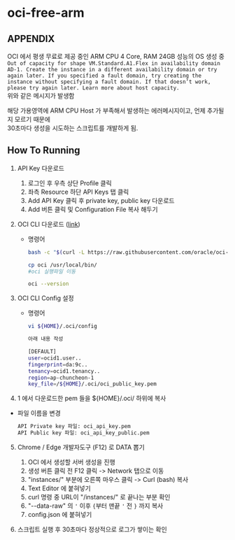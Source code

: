 # oci-free-arm  

## APPENDIX
  
OCI 에서 평생 무료로 제공 중인 ARM CPU 4 Core, RAM 24GB 성능의 OS 생성 중  
```Out of capacity for shape VM.Standard.A1.Flex in availability domain AD-1. Create the instance in a different availability domain or try again later. If you specified a fault domain, try creating the instance without specifying a fault domain. If that doesn’t work, please try again later. Learn more about host capacity.```  
위와 같은 메시지가 발생함  
  
  
해당 가용영역에 ARM CPU Host 가 부족해서 발생하는 에러메시지이고, 언제 추가될지 모르기 때문에  
30초마다 생성을 시도하는 스크립트를 개발하게 됨.
  
## How To Running  
1. API Key 다운로드
    1. 로그인 후 우측 상단 Profile 클릭
    2. 좌측 Resource 하단 API Keys 탭 클릭
    3. Add API Key 클릭 후 private key, public key 다운로드
    4. Add 버튼 클릭 및 Configuration File 복사 해두기
    
2. OCI CLI 다운로드 ([link](https://docs.oracle.com/en-us/iaas/Content/API/SDKDocs/cliinstall.htm#InstallingCLI__linux_and_unix))
    - 명령어
        
        ```bash
        bash -c "$(curl -L https://raw.githubusercontent.com/oracle/oci-cli/master/scripts/install/install.sh)"
        
        cp oci /usr/local/bin/
        #oci 실행파일 이동
        
        oci --version
        ```
        
    
3. OCI CLI Config 설정
    - 명령어
        
        ```bash
        vi ${HOME}/.oci/config
        
        아래 내용 작성
        
        [DEFAULT]
        user=ocid1.user..
        fingerprint=da:9c..
        tenancy=ocid1.tenancy..
        region=ap-chuncheon-1
        key_file=/${HOME}/.oci/oci_public_key.pem
        ```
        
4.  1 에서 다운로드한 pem 들을 ${HOME}/.oci/ 하위에 복사

- 파일 이름을 변경
    
    ```bash
    API Private key 파일: oci_api_key.pem
    API Public key 파일: oci_api_key_public.pem
    ```
    
5. Chrome / Edge 개발자도구 (F12) 로 DATA 뽑기
    1. OCI 에서 생성할 서버 생성을 진행  
    2. 생성 버튼 클릭 전 F12 클릭 -> Network 탭으로 이동  
    3. "instances/" 부분에 오른쪽 마우스 클릭 -> Curl (bash) 복사  
    4. Text Editor 에 붙혀넣기  
    5. curl 명령 중 URL이 "/instances/" 로 끝나는 부분 확인  
    6. "--data-raw" 의 ```'``` 이후 ```{```부터  맨끝 ```'``` 전 ```}``` 까지 복사  
    7. config.json 에 붙혀넣기  
     
6. 스크립트 실행 후 30초마다 정상적으로 로그가 쌓이는 확인
